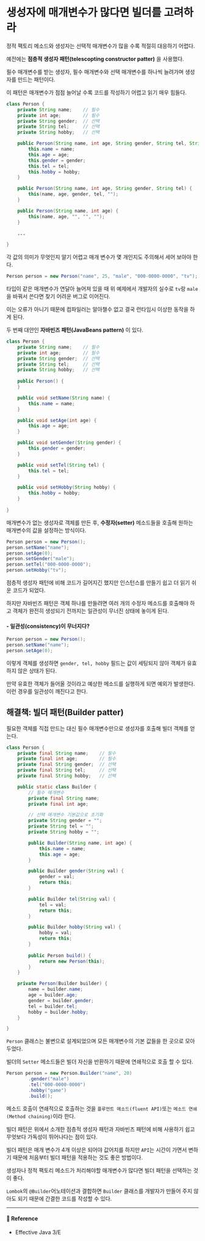 # 생성자에 매개변수가 많다면 빌더를 고려하라  

정적 팩토리 메소드와 생성자는 선택적 매개변수가 많을 수록 적절히 대응하기 어렵다.  

예전에는 **점층적 생성자 패턴(telescopting constructor patter)** 을 사용했다.  

필수 매개변수를 받는 생성자, 필수 매개변수와 선택 매개변수를 하나씩 늘려가며 생성자를 만드는 패턴이다.  

이 패턴은 매개변수가 점점 늘어날 수록 코드를 작성하기 어렵고 읽기 매우 힘들다.  

```java
class Person {
    private String name;    // 필수
    private int age;        // 필수 
    private String gender;  // 선택
    private String tel;     // 선택
    private String hobby;   // 선택

    public Person(String name, int age, String gender, String tel, String hobby) {
        this.name = name;
        this.age = age;
        this.gender = gender;
        this.tel = tel;
        this.hobby = hobby;
    }

    public Person(String name, int age, String gender, String tel) {
        this(name, age, gender, tel, "");
    }

    public Person(String name, int age) {
        this(name, age, "", "", "");
    }

    ...
    
}
```

각 값의 의미가 무엇인지 알기 어렵고 매개 변수가 몇 개인지도 주의해서 세어 보아야 한다.  

```java
Person person = new Person("name", 25, "male", "000-0000-0000", "tv");
```

타입이 같은 매개변수가 연달아 늘어져 있을 때 위 예제에서 개발자의 실수로 `tv`랑 `male`을 바꿔서 쓴다면 찾기 어려운 버그로 이어진다.  

이는 오류가 아니기 때문에 컴파일러는 알아챌수 없고 결국 런타임시 이상한 동작을 하게 된다.  

두 번째 대안인 **자바빈즈 패턴(JavaBeans pattern)** 이 있다.  

```java
class Person {
    private String name;    // 필수
    private int age;        // 필수
    private String gender;  // 선택
    private String tel;     // 선택
    private String hobby;   // 선택
    
    public Person() {
    }

    public void setName(String name) {
        this.name = name;
    }

    public void setAge(int age) {
        this.age = age;
    }

    public void setGender(String gender) {
        this.gender = gender;
    }

    public void setTel(String tel) {
        this.tel = tel;
    }

    public void setHobby(String hobby) {
        this.hobby = hobby;
    }
    
}
```

매개변수가 없는 생성자로 객체를 만든 후, **수정자(setter)** 메소드들을 호출해 원하는 매개변수의 값을 설정하는 방식이다.  

```java
Person person = new Person();
person.setName("name");
person.setAge(0);
person.setGender("male");
person.setTel("000-0000-0000");
person.setHobby("tv");
```

점층적 생성자 패턴에 비해 코드가 길어지긴 했지만 인스턴스를 만들기 쉽고 더 읽기 쉬운 코드가 되었다.  

하지만 자바빈즈 패턴은 객체 하나를 만들려면 여러 개의 수정자 메소드를 호출해야 하고 객체가 완전히 생성되기 전까지는 일관성이 무너진 상태에 놓이게 된다.  

#### - 일관성(consistency)이 무너지다?  

```java
Person person = new Person();
person.setName("name");
person.setAge(0);
```

이렇게 객체를 생성하면 `gender, tel, hobby` 필드는 값이 세팅되지 않아 객체가 유효하지 않은 상태가 된다.  

만약 유효한 객체가 들어올 것이라고 예상한 메소드를 실행하게 되면 예외가 발생한다. 이런 경우를 일관성이 깨진다고 한다.  

## 해결책: 빌더 패턴(Builder patter)  

필요한 객체를 직접 만드는 대신 필수 매개변수만으로 생성자를 호출해 빌더 객체를 얻는다.  

```java
class Person {
    private final String name;    // 필수
    private final int age;        // 필수
    private final String gender;  // 선택
    private final String tel;     // 선택
    private final String hobby;   // 선택

    public static class Builder {
        // 필수 매개변수
        private final String name;
        private final int age;

        // 선택 매개변수 기본값으로 초기화
        private String gender = "";
        private String tel = "";
        private String hobby = "";

        public Builder(String name, int age) {
            this.name = name;
            this.age = age;
        }

        public Builder gender(String val) {
            gender = val;
            return this;
        }

        public Builder tel(String val) {
            tel = val;
            return this;
        }

        public Builder hobby(String val) {
            hobby = val;
            return this;
        }
        
        public Person build() {
            return new Person(this);
        }
    }

    private Person(Builder builder) {
        name = builder.name;
        age = builder.age;
        gender = builder.gender;
        tel = builder.tel;
        hobby = builder.hobby;
    }

}
```

`Person` 클래스는 불변으로 설계되었으며 모든 매개변수의 기본 값들을 한 곳으로 모아두었다.  

빌더의 `Setter` 메소드들은 빌더 자신을 반환하기 때문에 연쇄적으로 호출 할 수 있다.  

```java
Person person = new Person.Builder("name", 20)
        .gender("male")
        .tel("000-0000-0000")
        .hobby("game")
        .build();
```

메소드 호출이 연쇄적으로 호출하는 것을 `플루언트 메소드(fluent API)`또는 `메소드 연쇄(Method chaining)`이라 한다.  

빌더 패턴은 위에서 소개한 점층적 생성자 패턴과 자바빈즈 패턴에 비해 사용하기 쉽고 무엇보다 가독성이 뛰어나다는 점이 있다.  

빌더 패턴은 매개 변수가 4개 이상은 되어야 값어치를 하지만 `API`는 시간이 가면서 변하기 때문에 처음부터 빌더 패턴을 적용하는 것도 좋은 방법이다.  

생성자나 정적 팩토리 메소드가 처리해야할 매개변수가 많다면 빌더 패턴을 선택하는 것이 좋다.  

`Lombok`의 `@Builder`어노테이션과 결합하면 `Builder` 클래스를 개발자가 만들어 주지 않아도 되기 때문에 간결한 코드를 작성할 수 있다.  

---

#### 📌 Reference  

- Effective Java 3/E